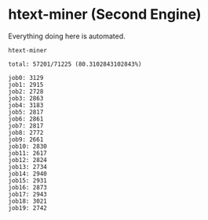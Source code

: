# htext-miner (Second Engine)

Everything doing here is automated.

```
htext-miner

total: 57201/71225 (80.3102843102843%)

job0: 3129
job1: 2915
job2: 2728
job3: 2863
job4: 3183
job5: 2817
job6: 2861
job7: 2817
job8: 2772
job9: 2661
job10: 2830
job11: 2617
job12: 2824
job13: 2734
job14: 2940
job15: 2931
job16: 2873
job17: 2943
job18: 3021
job19: 2742
```